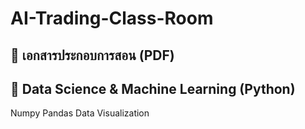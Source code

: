 # AI-Trading-Class-Room
📖 เอกสารประกอบการสอน (PDF)
----------------------------------
🎯 Data Science & Machine Learning (Python)
----------------------------------
Numpy
Pandas
Data Visualization
